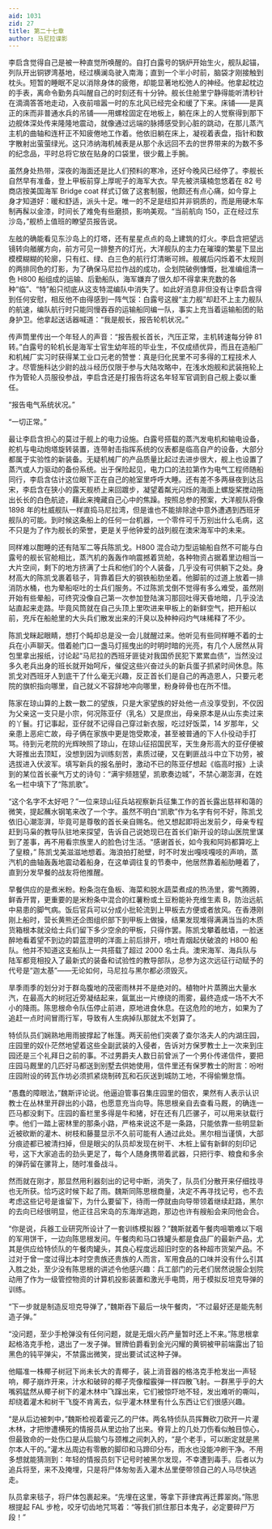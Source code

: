 ```yaml
---
aid: 1031
zid: 27
title: 第二十七章
author: 马尼拉谍影
---
```


李启含觉得自己是被一种直觉所唤醒的。自打白露号的锅炉开始生火，舰队起锚，列队开出铜锣湾基地，经过横澜岛驶入南海；直到一个半小时前，脑袋才刚接触到枕头。短暂的睡眠不足以消除身体的疲倦，却能显著地松弛人的神经。他拿起枕边的手表，离命令勤务兵叫醒自己的时刻还有十分钟。舰长住舱里宁静得能听清秒针在滴滴答答地走动，入夜前喧嚣一时的东北风已经完全和缓了下来。床铺——是真正的床而非普通水兵的吊铺——用螺栓固定在地板上，躺在床上的人觉察得到那下边舰体深处传来隆隆地震动，就像通过远端的脉搏感受到心脏的跳动，在那儿蒸汽主机的曲轴和连杆正不知疲倦地工作着。他依旧躺在床上，凝视着表盘，指针和数字散射出萤萤绿光。这只沛纳海机械表是从那个永远回不去的世界带来的为数不多的纪念品，平时总将它放在贴身的口袋里，很少戴上手腕。

虽然身处热带，深夜的海面还是比人们预料的寒冷，还好今晚风已经停了。李舰长自然早有准备，登上甲板前穿上厚呢子的海军大衣。早先被洪璜楠忽悠着在 82 号商店按美国海军 Bridge coat 样式订做了这套制服，他颇还有点心痛，如今穿上身才知道好：暖和舒适，派头十足。唯一的不足是纽扣并非铜质的，而是用硬木车制再髹以金漆，时间长了难免有些磨损，影响美观。“当前航向 150，正在经过东沙岛，”舰桥上值班的瞭望员报告说。

左舷的确能看见东沙岛上的灯塔，还有星星点点的岛上建筑的灯火。李启含把望远镜转向艏艉方向，前方可见一排整齐的灯光，大洋舰队的主力在璀璨的繁星下显出模模糊糊的轮廓，只有红、绿、白三色的航行灯清晰可辨。舰艉后闪烁着不太规则的两排同色的灯影，为了确保马尼拉作战的成功，企划院破例慷慨，批准编组清一色 H800 船组成的运输、后勤船队，海军嫌弃了很久却不得拿来充数的各种“临”、“特”船只彻底从这支特混编队中消失了。如此好消息非但没有让李启含得到任何安慰，相反他不由得感到一阵气馁：白露号这艘“主力舰”却赶不上主力舰队的航速，编队航行时只能同慢吞吞的运输船同编一队，事实上充当着运输船团的贴身护卫。他拿起送话器喊道：“我是舰长，报告轮机状况。”

传声筒里传出一个年轻人的声音：“报告舰长首长，汽压正常，主机转速每分钟 81 转。”白露号的轮机长是海军士官生幼年班的毕业生，不仅成绩优异，而且在造船厂和机械厂实习时获得某工业口元老的赞誉：真是归化民里不可多得的工程技术人才。尽管施科达少尉的战斗经历仅限于参与大陆攻略中，在浅水炮舰和武装拖轮上作为管轮人员服役参战，李启含还是打报告将这名年轻军官调到自己舰上委以重任。

“报告电气系统状况。”

“一切正常。”

最让李启含担心的莫过于舰上的电力设施。白露号搭载的蒸汽发电机和输电设备，舵机与电动炮塔旋转装置，连带射击指挥系统的仪表都是临高自产的设备，大部分都属于实验性的新装备。无疑机械厂的产品质量比起过去进步很大，舰上也设置了蒸汽或人力驱动的备份系统。出于保险起见，电力口的法拉第作为电气工程师随船同行，李启含估计这位眼下正在自己的舱室里呼呼大睡。还有差不多两昼夜到达吕宋，李启含在狭小的露天舰桥上来回踱步，凝望着粼光闪烁的海面上螺旋桨搅动拖出长长的白色航迹，藉此来掩藏自己心中的焦躁。按照总参的预案，大洋舰队将像 1898 年的杜威舰队一样直捣马尼拉湾，但是谁也不能排除途中意外遭遇到西班牙舰队的可能。到时候这条船上的任何一台机器，一个零件可千万别出什么毛病，这不只是为了作为舰长的荣誉，更是关乎他钟爱的战列舰在澳宋海军中的未来。

同样难以酣睡的还有陆军二等兵陈凯戈。H800 混合动力型运输船自然不可能与白露号的舰长官舱相比，蒸汽机的轰轰作响震撼着货舱，各种物资占据着里边相当一大片空间，剩下的地方挤满了士兵和他们的个人装备，几乎没有可供躺下之处。身材高大的陈凯戈裹着毯子，背靠着巨大的钢铁船肋坐着。他脚前的过道上放着一排消防水桶，也为晕船呕吐的士兵们服务。不过陈凯戈倒不觉得有多么难受，虽然刚开始有些晕船，可终究没像自己第一次参加登陆演习那回吐得天昏地暗，几乎没法站直起来走路。毕竟风筒就在自己头顶上里吹进来甲板上的新鲜空气，把开船以前，充斥在船舱里的大头兵们散发出来的汗臭以及种种闷灼气味稀释了不少。

陈凯戈眯起眼睛，想打个盹却总是没一会儿就醒过来。他听见有些同样睡不着的士兵在小声聊天。借着舱门口一盏马灯摇曳出的时明时暗的光亮，有几个人居然从背包里拿出报纸，讨论起“马尼拉的西班牙匪徒对我国侨民犯下累累血债”，当然没过多久老兵出身的班长就开始呵斥，催促这些兴奋过头的新兵蛋子抓紧时间休息。陈凯戈对西班牙人到底干了什么毫无兴趣，反正首长们是自己的再造恩人，只要元老院的旗帜指向哪里，自己就义不容辞地冲向哪里，粉身碎骨也在所不惜。

陈家在琼山算的上数一数二的望族，只是大家望族的好处他一点没享受到，不仅因为父亲这一支只是小宗，何况陈亚仔（乳名）又是庶出，母亲原本是从山东卖过来的丫鬟。打记事起，亚仔就不记得自己穿过新衣服，吃过好饭菜，14 岁那年，父亲患上恶疟亡故，母子俩在家族中更是饱受欺凌，甚至被普通的下人仆役动手打骂。待到元老院的光辉映照了琼山，在琼山征招国民军，天生身形高大的亚仔便被大哥推出去顶缸，没想到因为训练刻苦，素质过硬，又在剿匪战斗中立下功劳，被选拔进入伏波军。填写新兵的报名册时，激动不已的陈亚仔想起《临高时报》上读到的某位首长豪气万丈的诗句：“满宇频翘望，凯歌奏边城”，不禁心潮澎湃，在姓名一栏中填下了“陈凯歌”。

“这个名字不太好吧？”一位来琼山征兵站视察新兵征集工作的首长露出慈祥和蔼的微笑，提起蘸水钢笔来改了一个字。虽然不明白“凯歌”作为名字有何不好，陈凯戈依旧心潮澎湃，毕竟可是尊敬的首长亲自赐名。他又想起即将出发前夕，母亲专程赶到马枭的教导队驻地来探望，告诉自己说她现已在首长们新开设的琼山医院里谋到了差事，再不用看宗族里人的脸色讨生活。“感谢首长，如今我和阿妈都算吃上了皇粮，” 陈凯戈美滋滋地想着。海浪拍打舱壁，时不时发出嘎吱嘎吱的声响，蒸汽机的曲轴轰轰地震动着船身，在这单调往复的节奏中，他居然靠着船肋睡着了，直到分发早餐的战友将他推醒。

早餐供应的是煮米粉。粉条泡在鱼板、海菜和脱水蔬菜煮成的热汤里，雾气腾腾，鲜香开胃，更重要的是米粉条中混合的红薯粉或土豆粉能补充维生素 B，防治远航中易患的脚气病。饭后官兵可以分成小批轮流到上甲板去方便或者放风。在香港刚刚上船时，营长黄熊还企图组织部下到甲板上做操，结果发现堆得满满当当的木质货箱根本就没给士兵们留下多少空余的甲板，只得作罢。陈凯戈攀着舷墙，一脸迷醉地看着望不到边的碧蓝澄明的洋面上前后排开，喷吐青烟起伏破浪的 H800 船队。他并不知道这支船队上一共搭载了超过 2000 名士兵。澳宋海军、海兵队与陆军都竞相投入了最新式的装备和试验性的教导部队，总参为这次远征行动赋予的代号是“迦太基”——无论如何，马尼拉与黑尔都必须毁灭。

旱季雨季的划分对于群岛腹地的茂密雨林并不是绝对的。植物叶片蒸腾出大量水汽，在最高大的树冠近旁凝结起来，氤氲出一片缭绕的雨雾，最终造成一场不大不小的降雨。陈思根命令队伍停止前进，原地进食休息。在这危险的地方，如果为了追赶一点时间冒雨行军，导致有人生病掉队那就太不划算了。

特侦队员们娴熟地用雨披撑起了帐篷。两天前他们突袭了查尔洛夫人的内湖庄园，庄园里的奴仆茫然地望着这些全副武装的入侵者，告诉对方保罗教士上一次来到庄园还是三个礼拜日之前的事。不过男爵夫人数日前曾派了一个男仆传递信件，要把庄园马厩里的几匹好马都送到别墅去供她使用，信件里还有保罗教士的附言：吩咐庄园附设的砖瓦作坊必须抓紧烧制砖瓦和石灰送到城防工地，不得偷懒怠惰。

“愚蠢的障眼法，”魏斯评论说。他逼迫管事召集庄园里的佃农，果然有人表示认识教士在丛林里开辟出的小路，也愿意充当向导。陈思根亲自去查看马厩，的确连一匹马都没剩下。庄园的畜栏里多得是牛和猪，好在还有几匹骡子，可以用来驮载行李。他们一踏上密林里的那条小路，严格来说这不是一条路，只能依靠一些明显新近被砍断的灌木、树枝和藤蔓显示不久前可能有人通过此处。黑尔相当谨慎，大部分痕迹都已被清扫掉，但是眼尖的队员却发现在树干、木桩上留有新鲜的刻印记号，这下大家追击的劲头更足了，每个人随身携带着武器，只把行李、粮食和多余的弹药留在骡背上，随时准备战斗。

然而就在刚才，那显然用利器刻出的记号中断，消失了，队员们分散开来仔细找寻也无所获。恰巧这时候下起了雨。魏斯同陈思根商量，决定不再寻找记号，也不去考虑这些记号是谁留下，为什么要留下，待雨一停就由向导带领着继续赶路，黑尔的去向已经很明显，他正往吕宋岛的东海岸逃跑，那边也许有艘船会来同他会合。

“你是说，兵器工业研究所设计了一套训练模拟器？”魏斯就着午餐肉咀嚼难以下咽的军用饼干，一边向陈思根发问。午餐肉和马口铁罐头都是食品厂的最新产品，尤其是供应给特侦队的午餐肉罐头，其良心程度远超旧时空的各种超市货架产品。不过对于曾一度过得比本时空贵族还贵族的人而言，军用食品的口味并没有什么引其入胜之处，至少没有陈思根的讲述令他感兴趣：兵工部门的元老们居然说服企划院动用了作为一级管控物资的计算机投影装置和激光手电筒，用于模拟反坦克导弹的训练。

“下一步就是制造反坦克导弹了，”魏斯吞下最后一块午餐肉，“不过最好还是能先制造子弹。”

“没问题，至少手枪弹没有任何问题，就是无烟火药产量暂时还上不来。”陈思根拿起格洛克手枪，退出了一发子弹。冒牌伯爵看到金光闪耀的黄铜被甲前端露出了铅黑色的钝平弹尖，不禁露出微笑，提出要试试这种子弹。

他瞄准一株椰子树冠下尚未长大的青椰子，装上消音器的格洛克手枪发出一声轻响，椰子崩炸开来，汁水和破碎的椰子壳像榴霰弹一样四散飞射。一群黑乎乎的大嘴鸦猛然从椰子树下的灌木林中飞蹿出来，它们被惊吓地不轻，发出难听的嘶叫，却绕着灌木和树干飞旋不肯离去，似乎灌木林里有什么东西让它们很感兴趣。

“是从后边被刺中，”魏斯检视着霍元乙的尸体。两名特侦队员挥舞砍刀砍开一片灌木林，才把惨遭横死的情报员从里边抬了出来。脊背上的几处刀伤看似触目惊心，但最致命的一处伤口是从后脑勺与颈椎之间刺入的，“是个老手，可以断定就是黑尔本人干的。”灌木丛周边有零散的脚印和马蹄印分布，雨水也没能冲刷干净。不用多想就能猜测到：年轻的情报员刻下记号时被黑尔发现，不幸遭到毒手。后者以为追兵将至，来不及掩埋，只是将尸体匆匆丢入灌木丛里便带领自己的人马尽快逃走。

队员拿来毯子，将尸体包裹起来。“先埋在这里，等拿下菲律宾再迁葬翠岗。”陈思根提起 FAL 步枪，咬牙切齿地咒骂着：“等我们抓住那日本鬼子，必定要碎尸万段！”
